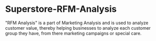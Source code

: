 # Superstore-RFM-Analysis
"RFM Analysis" is a part of Marketing Analysis and is used to analyze customer value, thereby helping businesses to analyze each customer group they have, from there marketing campaigns or special care.
